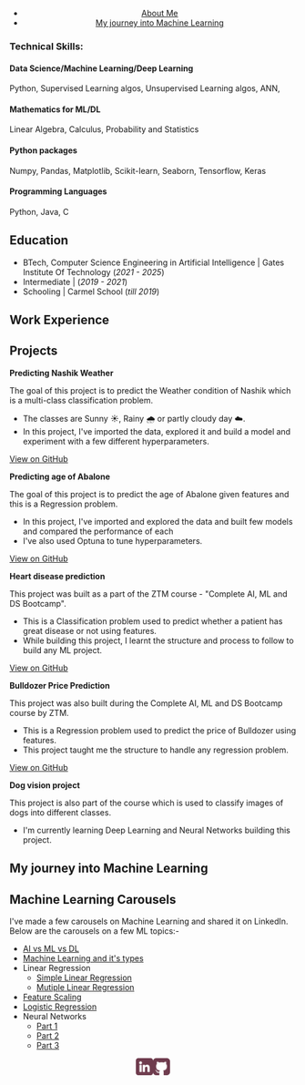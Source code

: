 <div style="text-align:center;">
    <ul>
        <li><a href="./ABOUT.md">About Me</a></li>
        <li><a href="./JOURNEY.md">My journey into Machine Learning</a></li>
    </ul>
</div>

### Technical Skills: 
#### Data Science/Machine Learning/Deep Learning 
Python, Supervised Learning algos, Unsupervised Learning algos, ANN, 

#### Mathematics for ML/DL
Linear Algebra, Calculus, Probability and Statistics 

#### Python packages
Numpy, Pandas, Matplotlib, Scikit-learn, Seaborn, Tensorflow, Keras

#### Programming Languages
Python, Java, C

## Education
- BTech, Computer Science Engineering in Artificial Intelligence | Gates Institute Of Technology  (_2021 - 2025_)								       		
- Intermediate |  (_2019 - 2021_)	 			        		
- Schooling | Carmel School  (_till 2019_)

## Work Experience

## Projects
**Predicting Nashik Weather**

The goal of this project is to predict the Weather condition of Nashik which is a multi-class classification problem.
- The classes are Sunny ☀️, Rainy 🌧️ or partly cloudy day ☁️.
- In this project, I've imported the data, explored it and build a model and experiment with a few different hyperparameters.

[View on GitHub](https://github.com/Shuraimi/Predicting-Nashik-Weather)

**Predicting age of Abalone**

The goal of this project is to predict the age of Abalone given features and this is a Regression problem.
- In this project, I've imported and explored the data and built few models and compared the performance of each
- I've also used Optuna to tune hyperparameters.

[View on GitHub](https://github.com/Shuraimi/Regression-with-Abalone-dataset)

**Heart disease prediction**

This project was built as a part of the ZTM course - "Complete AI, ML and DS Bootcamp".
- This is a Classification problem used to predict whether a patient has great disease or not using features.
- While building this project, I learnt the structure and process to follow to build any ML project.

[View on GitHub](https://github.com/Shuraimi/heart-disease-project)

**Bulldozer Price Prediction**

This project was also built during the Complete AI, ML and DS Bootcamp course by ZTM.
- This is a Regression problem used to predict the price of Bulldozer using features.
- This project taught me the structure to handle any regression problem.

[View on GitHub](https://github.com/Shuraimi/bulldozer-price-prediction)

**Dog vision project**

This project is also part of the course which is used to classify images of dogs into different classes.
- I'm currently learning Deep Learning and Neural Networks building this project.

## My journey into Machine Learning 

## Machine Learning Carousels

I've made a few carousels on Machine Learning and shared it on LinkedIn. Below are the carousels on a few ML topics:-

- [AI vs ML vs DL](https://www.linkedin.com/posts/shuraimi_ai-vs-ml-vs-dl-activity-7058061760401997824-t6eg?utm_source=share&utm_medium=member_android)
- [Machine Learning and it's types](https://www.linkedin.com/feed/update/urn:li:activity:7072158619143655424?utm_source=share&utm_medium=member_android)
- Linear Regression
  - [Simple Linear Regression](https://www.linkedin.com/feed/update/urn:li:activity:7072937553531691008?utm_source=share&utm_medium=member_android)
  - [Mutiple Linear Regression](https://www.linkedin.com/feed/update/urn:li:activity:7077216088429617152?utm_source=share&utm_medium=member_android)
- [Feature Scaling](https://www.linkedin.com/feed/update/urn:li:activity:7081296455340056576/?utm_source=share&utm_medium=member_android)
- [Logistic Regression](https://www.linkedin.com/feed/update/urn:li:activity:7074324898407428097?utm_source=share&utm_medium=member_android)
- Neural Networks
  - [Part 1](https://www.linkedin.com/feed/update/urn:li:activity:7085272885023375360?utm_source=share&utm_medium=member_android)
  - [Part 2](https://www.linkedin.com/feed/update/urn:li:activity:7107314419843379200?utm_source=share&utm_medium=member_android)
  - [Part 3](https://www.linkedin.com/feed/update/urn:li:activity:7110806025804386304?utm_source=share&utm_medium=member_android)
 
<div style="display: flex; justify-content: center;">
  <a href="https://www.linkedin.com/in/shuraimi">
    <img width="30px" src="https://github.com/Shuraimi/demo/blob/cc9f1c96fc0e220cd90566cce7847a4041b95302/assets/img/linkedin%20(1).png" alt="Alt text">
  </a>
  <a href="https://www.github.com/Shuraimi">
    <img width="30px" src="https://github.com/Shuraimi/demo/blob/cc9f1c96fc0e220cd90566cce7847a4041b95302/assets/img/github-sign.png" alt="Alt text">
  </a>
</div>

